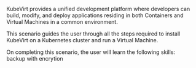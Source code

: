 KubeVirt provides a unified development platform where developers can build, modify, and deploy applications residing in both Containers and Virtual Machines in a common environment.

This scenario guides the user through all the steps required to install KubeVirt on a Kubernetes cluster and run a Virtual Machine.

On completing this scenario, the user will learn the following skills:<br />
backup with encrytion 
